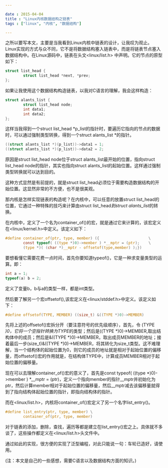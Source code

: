 ```yaml
---

date : 2015-04-04
title : "Linux内核数据结构之链表"
tags : ["linux", "内核", "数据结构"]

---
```



之所以要写本文，主要是当我看到Linux内核中链表的设计，让我叹为观止。Linux实现的方式与众不同，它不是将数据结构塞入链表中，而是将链表节点塞入数据结构中。在Linux源码中，链表在头文<linux/list.h>  中声明。它的节点的原型如下：

<!--more-->

``` c
struct list_head {
        struct list_head *next, *prev;              
};
```

如果让我使用这个数据结构构造链表，以我对C语言的理解，我会这样构造：

``` c
struct alants_list {
        struct list_head node;
        int data1;
        int data2;    
};
``` 

这样当我得到一个struct list_head *p_list的指针时，要遍历它指向的节点的数据时，可以通过强制类型转换，得到一个struct alants_list *的指针。

``` c
((struct alants_list *)(p_list))->data1 = 1;
((struct alants_list *)(p_list))->data2 = 2;
```       

原因是struct list_head node位于struct alants_list最开始的位置，指向struct list_head node的指针，其实也指向struct alants_list的起始位置。这样通过强制类型转换就可以达到目的。

这种方式显然是有前提的，就是struct list_head必须位于需要构造数据结构的开始位置。这显然非常的不方便，也不是很美观。

那内核是怎样实现链表的构造呢？在内核中，可以任意的放置struct list_head的位置，它通过一种特殊的技巧来计算由struct list_head*到struct alants_list*的转换。

在内核中，定义了一个名为container_of()的宏，就是通过它来计算的，该宏定义在\<linux/kernel.h>中定义。该定义如下：
``` c 
#define container_of(ptr, type, member) ({                      \
        const typeof( ((type *)0)->member ) *__mptr = (ptr);    \
        (type *)( (char *)__mptr - offsetof(type,member) );})
``` 
要想看懂它需要花费一点时间，首先你要知道typeof()，它是一种求变量类型的运算。即：

``` c
int a = 1;
typeof(a) b = 2;
``` 

定义了变量b，b与a的类型一样，都是int类型。

然后要了解另一个宏offsetof(),该宏定义在\<linux/stddef.h>中定义。该定义如下：

``` c
#define offsetof(TYPE, MEMBER) ((size_t) &((TYPE *)0)->MEMBER)
``` 

先将上述的offsetof()宏拆分开（要注意符号的优先级顺序），首先，令 (TYPE *)0，它将一个空指针转换为TYPE*的类型；然后是((TYPE *)0)->MEMBER,取出结构体中的成员；然后是&((TYPE *)0)->MEMBER，取出成员MEMBER的地址；接着最后一步(size_t)&((TYPE *)0)->MEMBER，将其转化为size\_t类型。这不难理解，当一个结构体的起始位置为0，则它的成员的地址就是相对于起始位置的偏移量，而offsetof()宏的作用就是，在结构体TYPE中，计算成员MEMBER相对于起始位置的偏移量。

现在可以去理解container\_of()宏的意义了，首先是const typeof( ((type *)0)->member ) *\_\_mptr = (ptr)，定义一个指向member的指针\_\_mptr并初始化为ptr，然后计算member相对于起始位置的偏移量，然后\_\_mptr减去该偏移量就得到了指向结构体起始位置的指针，即指向结构体的指针。

而在\<linux/list.h>，内核将container_of()宏定义了另一个名字list_entry()。

```C
#define list_entry(ptr, type, member) \
        container_of(ptr, type, member)
``` 

对于链表的添加，删除，查找，遍历等都是建立在list\_entry()宏之上。具体就不多谈了，这些操作都定义在\<linux/list.h>头文件中。

通过如此的实现，很方便的实现了泛型编程，对此只能说一句：车轮已造好，请使用。

(注：本文是自己的一些感想，需要C语言以及数据结构方面的知识。)
 